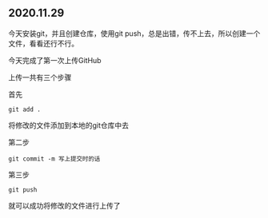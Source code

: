 ## 2020.11.29
今天安装git，并且创建仓库，使用git push，总是出错，传不上去，所以创建一个文件，看看还行不行。

今天完成了第一次上传GitHub

上传一共有三个步骤

首先

```git
git add .
```

将修改的文件添加到本地的git仓库中去

第二步

```
git commit -m 写上提交时的话
```

第三步

```
git push
```

就可以成功将修改的文件进行上传了

